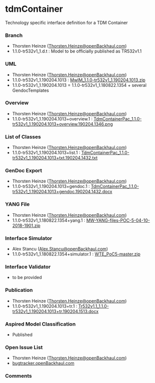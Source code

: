 # tdmContainer
Technology specific interface definition for a TDM Container

### Branch
- Thorsten Heinze (Thorsten.Heinze@openBackhaul.com)
- 1.1.0-tr532v1_1.d.t : Model to be officially published as TR532v1.1

### UML
- Thorsten Heinze (Thorsten.Heinze@openBackhaul.com)
- 1.1.0-tr532v1_1.190204.1013 : [MwIM_1.1.0-tr532v1_1.190204.1013.zip](./MwIM_1.1.0-tr532v1_1.190204.1013.zip)
- 1.1.0-tr532v1_1.190204.1013 = 1.1.0-tr532v1_1.180822.1354 + several GendocTemplates

### Overview 
- Thorsten Heinze (Thorsten.Heinze@openBackhaul.com)
- 1.1.0-tr532v1_1.190204.1013+overview.1 : [TdmContainerPac_1.1.0-tr532v1_1.190204.1013+overview.190204.1346.png](./TdmContainerPac_1.1.0-tr532v1_1.190204.1013+overview.190204.1346.png)

### List of Classes
- Thorsten Heinze (Thorsten.Heinze@openBackhaul.com)
- 1.1.0-tr532v1_1.190204.1013+list.1 : [TdmContainerPac_1.1.0-tr532v1_1.190204.1013+txt.190204.1432.txt](./TdmContainerPac_1.1.0-tr532v1_1.190204.1013+txt.190204.1432.txt)

### GenDoc Export
- Thorsten Heinze (Thorsten.Heinze@openBackhaul.com)
- 1.1.0-tr532v1_1.190204.1013+gendoc.1 : [TdmContainerPac_1.1.0-tr532v1_1.190204.1013+gendoc.190204.1432.docx](./TdmContainerPac_1.1.0-tr532v1_1.190204.1013+gendoc.190204.1432.docx)

### YANG File
- Thorsten Heinze (Thorsten.Heinze@openBackhaul.com)
- 1.1.0-tr532v1_1.180822.1354+yang.1 : [MW-YANG-files-POC-5-04-10-2018-1901.zip](./MW-YANG-files-POC-5-04-10-2018-1901.zip)

### Interface Simulator
- Alex Stancu (Alex.Stancu@openBackhaul.com)
- 1.1.0-tr532v1_1.180822.1354+simulator.1 : [WTE_PoC5-master.zip](./WTE_PoC5-master.zip)

### Interface Validator
- to be provided

### Publication
- Thorsten Heinze (Thorsten.Heinze@openBackhaul.com)
- 1.1.0-tr532v1_1.190204.1013+tr.1 : [Tr532v1.1_1.1.0-tr532v1_1.190204.1013+tr.190204.1513.docx](./Tr532v1.1_1.1.0-tr532v1_1.190204.1013+tr.190204.1513.docx)

### Aspired Model Classification
- Published

### Open Issue List
- Thorsten Heinze (Thorsten.Heinze@openBackhaul.com)
- [bugtracker.openBackhaul.com](https://bugtracker.openBackhaul.com)

### Comments
